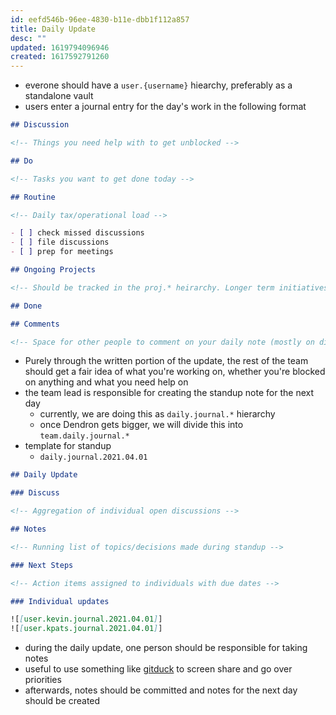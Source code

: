 ```yaml
---
id: eefd546b-96ee-4830-b11e-dbb1f112a857
title: Daily Update
desc: ""
updated: 1619794096946
created: 1617592791260
---
```


- everone should have a `user.{username}` hiearchy, preferably as a standalone vault
- users enter a journal entry for the day's work in the following format

```md
## Discussion

<!-- Things you need help with to get unblocked -->

## Do

<!-- Tasks you want to get done today -->

## Routine

<!-- Daily tax/operational load -->

- [ ] check missed discussions
- [ ] file discussions
- [ ] prep for meetings

## Ongoing Projects

<!-- Should be tracked in the proj.* heirarchy. Longer term initiatives -->

## Done

## Comments

<!-- Space for other people to comment on your daily note (mostly on discussion topics) -->
```

- Purely through the written portion of the update, the rest of the team should get a fair idea of what you're working on, whether you're blocked on anything and what you need help on
- the team lead is responsible for creating the standup note for the next day
  - currently, we are doing this as `daily.journal.*` hierarchy
  - once Dendron gets bigger, we will divide this into `team.daily.journal.*`
- template for standup
  - `daily.journal.2021.04.01`

```md
## Daily Update

### Discuss

<!-- Aggregation of individual open discussions -->

## Notes

<!-- Running list of topics/decisions made during standup -->

### Next Steps

<!-- Action items assigned to individuals with due dates -->

### Individual updates

![[user.kevin.journal.2021.04.01]]
![[user.kpats.journal.2021.04.01]]
```

- during the daily update, one person should be responsible for taking notes
- useful to use something like [gitduck](http://gitduck.com/) to screen share and go over priorities
- afterwards, notes should be committed and notes for the next day should be created
